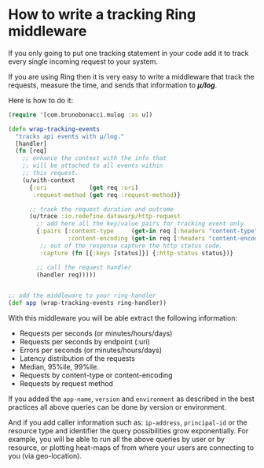 # How to write a tracking Ring middleware

If you only going to put one tracking statement in your code add it to
track every single incoming request to your system.

If you are using Ring then it is very easy to write a middleware
that track the requests, measure the time, and sends that information
to ***μ/log***.

Here is how to do it:

``` Clojure
(require '[com.brunobonacci.mulog :as u])

(defn wrap-tracking-events
  "tracks api events with μ/log."
  [handler]
  (fn [req]
    ;; enhance the context with the info that
    ;; will be attached to all events within
    ;; this request.
    (u/with-context
      {:uri            (get req :uri)
       :request-method (get req :request-method)}

      ;; track the request duration and outcome
      (u/trace :io.redefine.datawarp/http-request
        ;; add here all the key/value pairs for tracking event only
        {:pairs [:content-type     (get-in req [:headers "content-type"])
                 :content-encoding (get-in req [:headers "content-encoding"])]
         ;; out of the response capture the http status code.
         :capture (fn [{:keys [status]}] {:http-status status})}

        ;; call the request handler
        (handler req)))))


;; add the middleware to your ring-handler
(def app (wrap-tracking-events ring-handler))
```

With this middleware you will be able extract the following information:

  - Requests per seconds (or minutes/hours/days)
  - Requests per seconds by endpoint (:uri)
  - Errors per seconds (or minutes/hours/days)
  - Latency distribution of the requests
  - Median, 95%ile, 99%ile.
  - Requests by content-type or content-encoding
  - Requests by request method

If you added the `app-name`, `version` and `environment` as described
in the best practices all above queries can be done by version or
environment.

And if you add caller information such as: `ip-address`,
`principal-id` or the resource type and identifier the query
possibilities grow exponentially. For example, you will be able to run
all the above queries by user or by resource, or plotting heat-maps of
from where your users are connecting to you (via geo-location).
